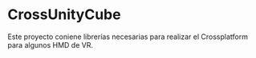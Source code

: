 # CrossUnityCube
 
Este proyecto coniene librerías necesarias para realizar el Crossplatform para algunos HMD de VR.
